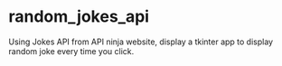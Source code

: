 # random_jokes_api
Using Jokes API from API ninja website, display a tkinter app to display random joke every time you click.
